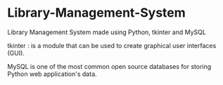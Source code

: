 # Library-Management-System


Library Management System made using Python, tkinter and MySQL  

tkinter : is a module that can be used to create graphical user interfaces (GUI). 

MySQL is one of the most common open source databases for storing Python web application's data.
